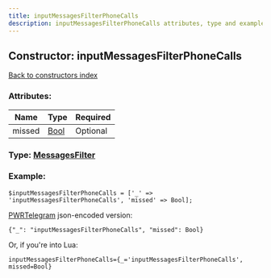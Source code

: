 ```yaml
---
title: inputMessagesFilterPhoneCalls
description: inputMessagesFilterPhoneCalls attributes, type and example
---
```

## Constructor: inputMessagesFilterPhoneCalls  
[Back to constructors index](index.md)



### Attributes:

| Name     |    Type       | Required |
|----------|---------------|----------|
|missed|[Bool](../types/Bool.md) | Optional|



### Type: [MessagesFilter](../types/MessagesFilter.md)


### Example:

```
$inputMessagesFilterPhoneCalls = ['_' => 'inputMessagesFilterPhoneCalls', 'missed' => Bool];
```  

[PWRTelegram](https://pwrtelegram.xyz) json-encoded version:

```
{"_": "inputMessagesFilterPhoneCalls", "missed": Bool}
```


Or, if you're into Lua:  


```
inputMessagesFilterPhoneCalls={_='inputMessagesFilterPhoneCalls', missed=Bool}

```


